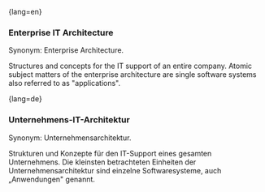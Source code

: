 {lang=en}
### Enterprise IT Architecture

Synonym: Enterprise Architecture.

Structures and concepts for the IT support of an entire company. Atomic subject matters of the enterprise architecture are single software systems also referred to as "applications".


{lang=de}
### Unternehmens-IT-Architektur

Synonym: Unternehmensarchitektur.

Strukturen und Konzepte für den IT-Support eines gesamten
Unternehmens. Die kleinsten betrachteten Einheiten der
Unternehmensarchitektur sind einzelne Softwaresysteme, auch
„Anwendungen" genannt.
